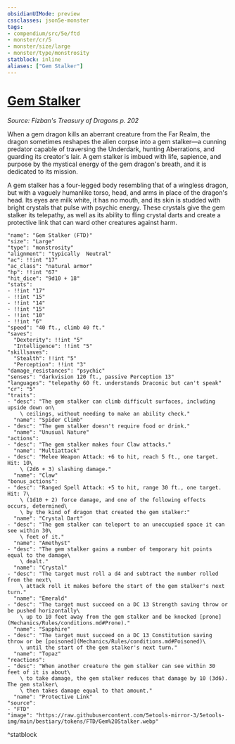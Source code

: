 ```yaml
---
obsidianUIMode: preview
cssclasses: json5e-monster
tags:
- compendium/src/5e/ftd
- monster/cr/5
- monster/size/large
- monster/type/monstrosity
statblock: inline
aliases: ["Gem Stalker"]
---
```

# [Gem Stalker](Mechanics\bestiary\monstrosity/gem-stalker-ftd.md)
*Source: Fizban's Treasury of Dragons p. 202*  

When a gem dragon kills an aberrant creature from the Far Realm, the dragon sometimes reshapes the alien corpse into a gem stalker—a cunning predator capable of traversing the Underdark, hunting Aberrations, and guarding its creator's lair. A gem stalker is imbued with life, sapience, and purpose by the mystical energy of the gem dragon's breath, and it is dedicated to its mission.

A gem stalker has a four-legged body resembling that of a wingless dragon, but with a vaguely humanlike torso, head, and arms in place of the dragon's head. Its eyes are milk white, it has no mouth, and its skin is studded with bright crystals that pulse with psychic energy. These crystals give the gem stalker its telepathy, as well as its ability to fling crystal darts and create a protective link that can ward other creatures against harm.

```statblock
"name": "Gem Stalker (FTD)"
"size": "Large"
"type": "monstrosity"
"alignment": "typically  Neutral"
"ac": !!int "17"
"ac_class": "natural armor"
"hp": !!int "67"
"hit_dice": "9d10 + 18"
"stats":
- !!int "17"
- !!int "15"
- !!int "14"
- !!int "15"
- !!int "10"
- !!int "6"
"speed": "40 ft., climb 40 ft."
"saves":
  "Dexterity": !!int "5"
  "Intelligence": !!int "5"
"skillsaves":
  "Stealth": !!int "5"
  "Perception": !!int "3"
"damage_resistances": "psychic"
"senses": "darkvision 120 ft., passive Perception 13"
"languages": "telepathy 60 ft. understands Draconic but can't speak"
"cr": "5"
"traits":
- "desc": "The gem stalker can climb difficult surfaces, including upside down on\
    \ ceilings, without needing to make an ability check."
  "name": "Spider Climb"
- "desc": "The gem stalker doesn't require food or drink."
  "name": "Unusual Nature"
"actions":
- "desc": "The gem stalker makes four Claw attacks."
  "name": "Multiattack"
- "desc": "Melee Weapon Attack: +6 to hit, reach 5 ft., one target. Hit: 10\
    \ (2d6 + 3) slashing damage."
  "name": "Claw"
"bonus_actions":
- "desc": "Ranged Spell Attack: +5 to hit, range 30 ft., one target. Hit: 7\
    \ (1d10 + 2) force damage, and one of the following effects occurs, determined\
    \ by the kind of dragon that created the gem stalker:"
  "name": "Crystal Dart"
- "desc": "The gem stalker can teleport to an unoccupied space it can see within 30\
    \ feet of it."
  "name": "Amethyst"
- "desc": "The gem stalker gains a number of temporary hit points equal to the damage\
    \ dealt."
  "name": "Crystal"
- "desc": "The target must roll a d4 and subtract the number rolled from the next\
    \ attack roll it makes before the start of the gem stalker's next turn."
  "name": "Emerald"
- "desc": "The target must succeed on a DC 13 Strength saving throw or be pushed horizontally\
    \ up to 10 feet away from the gem stalker and be knocked [prone](Mechanics/Rules/conditions.md#Prone)."
  "name": "Sapphire"
- "desc": "The target must succeed on a DC 13 Constitution saving throw or be [poisoned](Mechanics/Rules/conditions.md#Poisoned)\
    \ until the start of the gem stalker's next turn."
  "name": "Topaz"
"reactions":
- "desc": "When another creature the gem stalker can see within 30 feet of it is about\
    \ to take damage, the gem stalker reduces that damage by 10 (3d6). The gem stalker\
    \ then takes damage equal to that amount."
  "name": "Protective Link"
"source":
- "FTD"
"image": "https://raw.githubusercontent.com/5etools-mirror-3/5etools-img/main/bestiary/tokens/FTD/Gem%20Stalker.webp"
```
^statblock